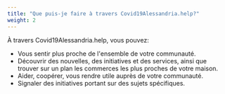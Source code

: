 ```yaml
---
title: "Que puis-je faire à travers Covid19Alessandria.help?"
weight: 2
---
```


À travers Covid19Alessandria.help, vous pouvez:

*	Vous sentir plus proche de l'ensemble de votre communauté.
*	Découvrir des nouvelles, des initiatives et des services, ainsi que trouver sur un plan les commerces les plus proches de votre maison.
*	Aider, coopérer, vous rendre utile auprès de votre communauté.
*	Signaler des initiatives portant sur des sujets spécifiques.
